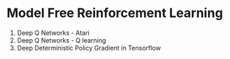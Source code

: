 # Model Free Reinforcement Learning

1) Deep Q Networks - Atari
2) Deep Q Networks - Q learning
3) Deep Deterministic Policy Gradient in Tensorflow 
